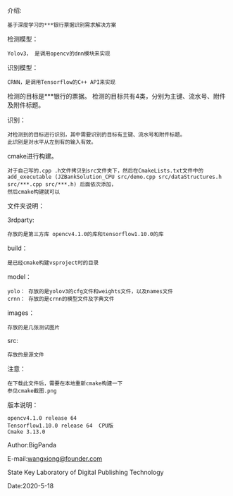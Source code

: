 介绍:

	基于深度学习的***银行票据识别需求解决方案

检测模型：
	
	Yolov3， 是调用opencv的dnn模块来实现
识别模型：

	CRNN，是调用Tensorflow的C++ API来实现

检测的目标是***银行的票据。
检测的目标共有4类，分别为主键、流水号、附件及附件标题。

识别：

	对检测到的目标进行识别，其中需要识别的目标有主键、流水号和附件标题。
	此识别是对水平从左到有的输入有效。


cmake进行构建。

	对于自己写的.cpp .h文件拷贝到src文件夹下，然后在CmakeLists.txt文件中的
	add_executable (JZBankSolution_CPU src/demo.cpp src/dataStructures.h src/***.cpp src/***.h) 后面依次添加，
	然后cmake构建就可以


文件夹说明：

3rdparty:

	存放的是第三方库 opencv4.1.0的库和tensorflow1.10.0的库
build：
	
	是已经cmake构建vsproject时的目录

model：

	yolo： 存放的是yolov3的cfg文件和weights文件，以及names文件
	crnn： 存放的是crnn的模型文件及字典文件
	
	
images： 
	
	存放的是几张测试图片
	
src:   

	存放的是源文件


注意：
	
	在下载此文件后，需要在本地重新cmake构建一下
	参见cmake截图.png
	

版本说明：

	opencv4.1.0 release 64
	Tensorflow1.10.0 release 64  CPU版
	Cmake 3.13.0

Author:BigPanda

E-mail:wangxiong@founder.com

State Key Laboratory of Digital Publishing Technology

Date:2020-5-18 

